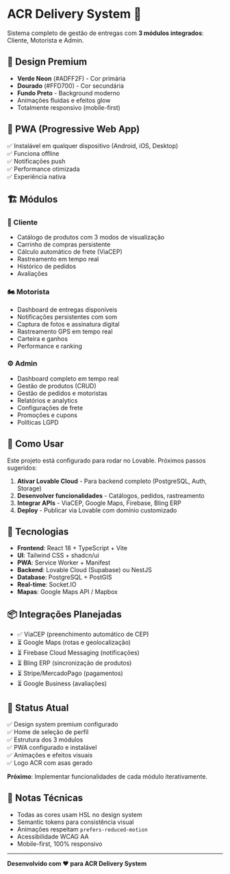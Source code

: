 # ACR Delivery System 🚀

Sistema completo de gestão de entregas com **3 módulos integrados**: Cliente, Motorista e Admin.

## 🎨 Design Premium

- **Verde Neon** (#ADFF2F) - Cor primária
- **Dourado** (#FFD700) - Cor secundária  
- **Fundo Preto** - Background moderno
- Animações fluidas e efeitos glow
- Totalmente responsivo (mobile-first)

## 📱 PWA (Progressive Web App)

✅ Instalável em qualquer dispositivo (Android, iOS, Desktop)  
✅ Funciona offline  
✅ Notificações push  
✅ Performance otimizada  
✅ Experiência nativa

## 🏗️ Módulos

### 👤 Cliente
- Catálogo de produtos com 3 modos de visualização
- Carrinho de compras persistente
- Cálculo automático de frete (ViaCEP)
- Rastreamento em tempo real
- Histórico de pedidos
- Avaliações

### 🏍️ Motorista  
- Dashboard de entregas disponíveis
- Notificações persistentes com som
- Captura de fotos e assinatura digital
- Rastreamento GPS em tempo real
- Carteira e ganhos
- Performance e ranking

### ⚙️ Admin
- Dashboard completo em tempo real
- Gestão de produtos (CRUD)
- Gestão de pedidos e motoristas
- Relatórios e analytics
- Configurações de frete
- Promoções e cupons
- Políticas LGPD

## 🚀 Como Usar

Este projeto está configurado para rodar no Lovable. Próximos passos sugeridos:

1. **Ativar Lovable Cloud** - Para backend completo (PostgreSQL, Auth, Storage)
2. **Desenvolver funcionalidades** - Catálogos, pedidos, rastreamento
3. **Integrar APIs** - ViaCEP, Google Maps, Firebase, Bling ERP
4. **Deploy** - Publicar via Lovable com domínio customizado

## 🔧 Tecnologias

- **Frontend**: React 18 + TypeScript + Vite
- **UI**: Tailwind CSS + shadcn/ui
- **PWA**: Service Worker + Manifest
- **Backend**: Lovable Cloud (Supabase) ou NestJS
- **Database**: PostgreSQL + PostGIS
- **Real-time**: Socket.IO
- **Mapas**: Google Maps API / Mapbox

## 📦 Integrações Planejadas

- ✅ ViaCEP (preenchimento automático de CEP)
- ⏳ Google Maps (rotas e geolocalização)
- ⏳ Firebase Cloud Messaging (notificações)
- ⏳ Bling ERP (sincronização de produtos)
- ⏳ Stripe/MercadoPago (pagamentos)
- ⏳ Google Business (avaliações)

## 🎯 Status Atual

✅ Design system premium configurado  
✅ Home de seleção de perfil  
✅ Estrutura dos 3 módulos  
✅ PWA configurado e instalável  
✅ Animações e efeitos visuais  
✅ Logo ACR com asas gerado  

**Próximo**: Implementar funcionalidades de cada módulo iterativamente.

## 📝 Notas Técnicas

- Todas as cores usam HSL no design system
- Semantic tokens para consistência visual
- Animações respeitam `prefers-reduced-motion`
- Acessibilidade WCAG AA
- Mobile-first, 100% responsivo

---

**Desenvolvido com ❤️ para ACR Delivery System**

